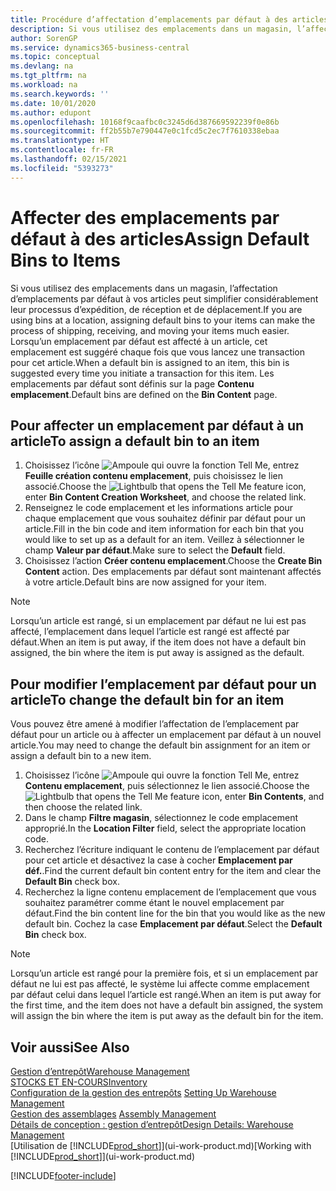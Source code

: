 ```yaml
---
title: Procédure d’affectation d’emplacements par défaut à des articles | Microsoft Docs
description: Si vous utilisez des emplacements dans un magasin, l’affectation d’emplacements par défaut à vos articles peut simplifier considérablement leur processus d’expédition, de réception et de déplacement. Lorsqu’un emplacement par défaut est affecté à un article, cet emplacement est suggéré chaque fois que vous lancez une transaction pour cet article.
author: SorenGP
ms.service: dynamics365-business-central
ms.topic: conceptual
ms.devlang: na
ms.tgt_pltfrm: na
ms.workload: na
ms.search.keywords: ''
ms.date: 10/01/2020
ms.author: edupont
ms.openlocfilehash: 10168f9caafbc0c3245d6d387669592239f0e86b
ms.sourcegitcommit: ff2b55b7e790447e0c1fcd5c2ec7f7610338ebaa
ms.translationtype: HT
ms.contentlocale: fr-FR
ms.lasthandoff: 02/15/2021
ms.locfileid: "5393273"
---
```

# <a name="assign-default-bins-to-items"></a><span data-ttu-id="97e3c-104">Affecter des emplacements par défaut à des articles</span><span class="sxs-lookup"><span data-stu-id="97e3c-104">Assign Default Bins to Items</span></span>
<span data-ttu-id="97e3c-105">Si vous utilisez des emplacements dans un magasin, l’affectation d’emplacements par défaut à vos articles peut simplifier considérablement leur processus d’expédition, de réception et de déplacement.</span><span class="sxs-lookup"><span data-stu-id="97e3c-105">If you are using bins at a location, assigning default bins to your items can make the process of shipping, receiving, and moving your items much easier.</span></span> <span data-ttu-id="97e3c-106">Lorsqu’un emplacement par défaut est affecté à un article, cet emplacement est suggéré chaque fois que vous lancez une transaction pour cet article.</span><span class="sxs-lookup"><span data-stu-id="97e3c-106">When a default bin is assigned to an item, this bin is suggested every time you initiate a transaction for this item.</span></span> <span data-ttu-id="97e3c-107">Les emplacements par défaut sont définis sur la page **Contenu emplacement**.</span><span class="sxs-lookup"><span data-stu-id="97e3c-107">Default bins are defined on the **Bin Content** page.</span></span>  

## <a name="to-assign-a-default-bin-to-an-item"></a><span data-ttu-id="97e3c-108">Pour affecter un emplacement par défaut à un article</span><span class="sxs-lookup"><span data-stu-id="97e3c-108">To assign a default bin to an item</span></span>
1.  <span data-ttu-id="97e3c-109">Choisissez l’icône ![Ampoule qui ouvre la fonction Tell Me](media/ui-search/search_small.png "Dites-moi ce que vous voulez faire"), entrez **Feuille création contenu emplacement**, puis choisissez le lien associé.</span><span class="sxs-lookup"><span data-stu-id="97e3c-109">Choose the ![Lightbulb that opens the Tell Me feature](media/ui-search/search_small.png "Tell me what you want to do") icon, enter **Bin Content Creation Worksheet**, and choose the related link.</span></span>  
2.  <span data-ttu-id="97e3c-110">Renseignez le code emplacement et les informations article pour chaque emplacement que vous souhaitez définir par défaut pour un article.</span><span class="sxs-lookup"><span data-stu-id="97e3c-110">Fill in the bin code and item information for each bin that you would like to set up as a default for an item.</span></span> <span data-ttu-id="97e3c-111">Veillez à sélectionner le champ **Valeur par défaut**.</span><span class="sxs-lookup"><span data-stu-id="97e3c-111">Make sure to select the **Default** field.</span></span>  
3.  <span data-ttu-id="97e3c-112">Choisissez l’action **Créer contenu emplacement**.</span><span class="sxs-lookup"><span data-stu-id="97e3c-112">Choose the **Create Bin Content** action.</span></span> <span data-ttu-id="97e3c-113">Des emplacements par défaut sont maintenant affectés à votre article.</span><span class="sxs-lookup"><span data-stu-id="97e3c-113">Default bins are now assigned for your item.</span></span>  

> [!NOTE]  
>  <span data-ttu-id="97e3c-114">Lorsqu’un article est rangé, si un emplacement par défaut ne lui est pas affecté, l’emplacement dans lequel l’article est rangé est affecté par défaut.</span><span class="sxs-lookup"><span data-stu-id="97e3c-114">When an item is put away, if the item does not have a default bin assigned, the bin where the item is put away is assigned as the default.</span></span>  

## <a name="to-change-the-default-bin-for-an-item"></a><span data-ttu-id="97e3c-115">Pour modifier l’emplacement par défaut pour un article</span><span class="sxs-lookup"><span data-stu-id="97e3c-115">To change the default bin for an item</span></span>  
<span data-ttu-id="97e3c-116">Vous pouvez être amené à modifier l’affectation de l’emplacement par défaut pour un article ou à affecter un emplacement par défaut à un nouvel article.</span><span class="sxs-lookup"><span data-stu-id="97e3c-116">You may need to change the default bin assignment for an item or assign a default bin to a new item.</span></span>    
1.  <span data-ttu-id="97e3c-117">Choisissez l’icône ![Ampoule qui ouvre la fonction Tell Me](media/ui-search/search_small.png "Dites-moi ce que vous voulez faire"), entrez **Contenu emplacement**, puis sélectionnez le lien associé.</span><span class="sxs-lookup"><span data-stu-id="97e3c-117">Choose the ![Lightbulb that opens the Tell Me feature](media/ui-search/search_small.png "Tell me what you want to do") icon, enter **Bin Contents**, and then choose the related link.</span></span>  
2.  <span data-ttu-id="97e3c-118">Dans le champ **Filtre magasin**, sélectionnez le code emplacement approprié.</span><span class="sxs-lookup"><span data-stu-id="97e3c-118">In the **Location Filter** field, select the appropriate location code.</span></span>  
3.  <span data-ttu-id="97e3c-119">Recherchez l’écriture indiquant le contenu de l’emplacement par défaut pour cet article et désactivez la case à cocher **Emplacement par déf.**.</span><span class="sxs-lookup"><span data-stu-id="97e3c-119">Find the current default bin content entry for the item and clear the **Default Bin** check box.</span></span>  
4.  <span data-ttu-id="97e3c-120">Recherchez la ligne contenu emplacement de l’emplacement que vous souhaitez paramétrer comme étant le nouvel emplacement par défaut.</span><span class="sxs-lookup"><span data-stu-id="97e3c-120">Find the bin content line for the bin that you would like as the new default bin.</span></span> <span data-ttu-id="97e3c-121">Cochez la case **Emplacement par défaut**.</span><span class="sxs-lookup"><span data-stu-id="97e3c-121">Select the **Default Bin** check box.</span></span>  

> [!NOTE]  
>  <span data-ttu-id="97e3c-122">Lorsqu’un article est rangé pour la première fois, et si un emplacement par défaut ne lui est pas affecté, le système lui affecte comme emplacement par défaut celui dans lequel l’article est rangé.</span><span class="sxs-lookup"><span data-stu-id="97e3c-122">When an item is put away for the first time, and the item does not have a default bin assigned, the system will assign the bin where the item is put away as the default bin for the item.</span></span>  

## <a name="see-also"></a><span data-ttu-id="97e3c-123">Voir aussi</span><span class="sxs-lookup"><span data-stu-id="97e3c-123">See Also</span></span>  
[<span data-ttu-id="97e3c-124">Gestion d’entrepôt</span><span class="sxs-lookup"><span data-stu-id="97e3c-124">Warehouse Management</span></span>](warehouse-manage-warehouse.md)  
[<span data-ttu-id="97e3c-125">STOCKS ET EN-COURS</span><span class="sxs-lookup"><span data-stu-id="97e3c-125">Inventory</span></span>](inventory-manage-inventory.md)  
<span data-ttu-id="97e3c-126">[Configuration de la gestion des entrepôts](warehouse-setup-warehouse.md)   </span><span class="sxs-lookup"><span data-stu-id="97e3c-126">[Setting Up Warehouse Management](warehouse-setup-warehouse.md)   </span></span>  
<span data-ttu-id="97e3c-127">[Gestion des assemblages](assembly-assemble-items.md)  </span><span class="sxs-lookup"><span data-stu-id="97e3c-127">[Assembly Management](assembly-assemble-items.md)  </span></span>  
[<span data-ttu-id="97e3c-128">Détails de conception : gestion d’entrepôt</span><span class="sxs-lookup"><span data-stu-id="97e3c-128">Design Details: Warehouse Management</span></span>](design-details-warehouse-management.md)  
<span data-ttu-id="97e3c-129">[Utilisation de [!INCLUDE[prod_short](includes/prod_short.md)]](ui-work-product.md)</span><span class="sxs-lookup"><span data-stu-id="97e3c-129">[Working with [!INCLUDE[prod_short](includes/prod_short.md)]](ui-work-product.md)</span></span>


[!INCLUDE[footer-include](includes/footer-banner.md)]